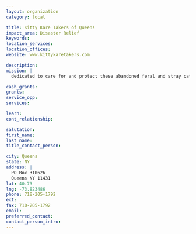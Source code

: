 ```yaml
---
layout: organization
category: local

title: Kitty Kare Takers of Queens
impact_area: Disaster Relief
keywords: 
location_services: 
location_offices: 
website: www.kittykaretakers.com

description: 
mission: |
  dedicated to care for and protect these abandoned feral and stray cats. We hope to reduce over-population and disease by preventing the birth of unwanted litters

cash_grants: 
grants: 
service_opp: 
services: 

learn: 
cont_relationship: 

salutation: 
first_name: 
last_name: 
title_contact_person: 

city: Queens
state: NY
address: |
  PO Box 310626  
  Queens NY 11431
lat: 40.73
lng: -73.823486
phone: 718-205-1792
ext: 
fax: 710-205-1792
email: 
preferred_contact: 
contact_person_intro: 
---
```

